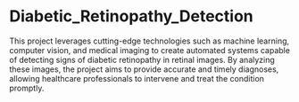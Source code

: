 # Diabetic_Retinopathy_Detection
This project leverages cutting-edge technologies such as machine learning, computer vision, and medical imaging to create automated systems capable of detecting signs of diabetic retinopathy in retinal images. By analyzing these images, the project aims to provide accurate and timely diagnoses, allowing healthcare professionals to intervene and treat the condition promptly.
